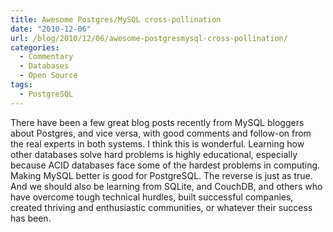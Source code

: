 ```yaml
---
title: Awesome Postgres/MySQL cross-pollination
date: "2010-12-06"
url: /blog/2010/12/06/awesome-postgresmysql-cross-pollination/
categories:
  - Commentary
  - Databases
  - Open Source
tags:
  - PostgreSQL
---
```

There have been a few great blog posts recently from MySQL bloggers about Postgres, and vice versa, with good comments and follow-on from the real experts in both systems. I think this is wonderful. Learning how other databases solve hard problems is highly educational, especially because ACID databases face some of the hardest problems in computing. Making MySQL better is good for PostgreSQL. The reverse is just as true. And we should also be learning from SQLite, and CouchDB, and others who have overcome tough technical hurdles, built successful companies, created thriving and enthusiastic communities, or whatever their success has been.



